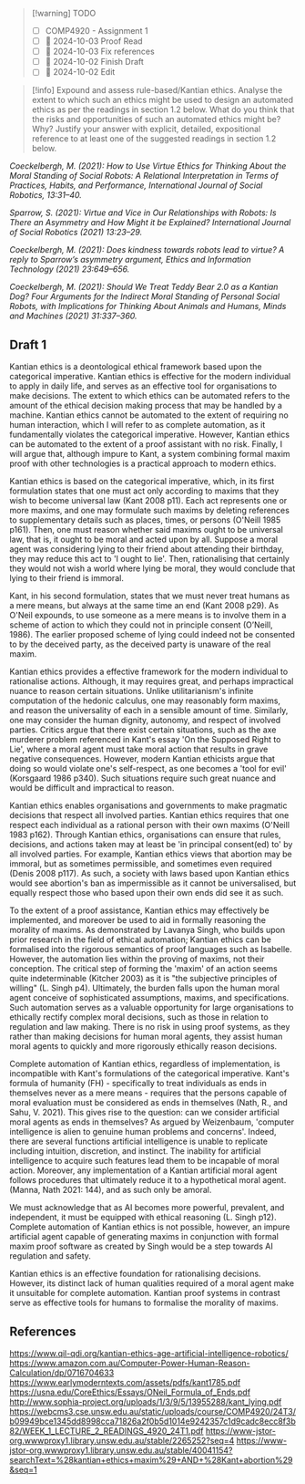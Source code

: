 > [!warning] TODO
> - [ ] COMP4920 - Assignment 1
> - [ ] 📅 2024-10-03 Proof Read
> - [ ] 📅 2024-10-03 Fix references
> - [ ] 📅 2024-10-02 Finish Draft
> - [ ] 📅 2024-10-02 Edit

> [!info] Expound and assess rule-based/Kantian ethics. Analyse the extent to which such an ethics might be used to design an automated ethics as per the readings in section 1.2 below. What do you think that the risks and opportunities of such an automated ethics might be? Why? Justify your answer with explicit, detailed, expositional reference to at least one of the suggested readings in section 1.2 below.

*Coeckelbergh, M. (2021): How to Use Virtue Ethics for Thinking About the Moral Standing of Social Robots: A Relational Interpretation in Terms of Practices, Habits, and Performance, International Journal of Social Robotics, 13:31–40.*

*Sparrow, S. (2021): Virtue and Vice in Our Relationships with Robots: Is There an Asymmetry and How Might it be Explained? International Journal of Social Robotics (2021) 13:23–29.*

*Coeckelbergh, M. (2021): Does kindness towards robots lead to virtue? A reply to Sparrow’s asymmetry argument, Ethics and Information Technology (2021) 23:649–656.*

*Coeckelbergh, M. (2021): Should We Treat Teddy Bear 2.0 as a Kantian Dog? Four Arguments for the Indirect Moral Standing of Personal Social Robots, with Implications for Thinking About Animals and Humans, Minds and Machines (2021) 31:337–360.*

## Draft 1
Kantian ethics is a deontological ethical framework based upon the categorical imperative. Kantian ethics is effective for the modern individual to apply in daily life, and serves as an effective tool for organisations to make decisions. The extent to which ethics can be automated refers to the amount of the ethical decision making process that may be handled by a machine. Kantian ethics cannot be automated to the extent of requiring no human interaction, which I will refer to as complete automation, as it fundamentally violates the categorical imperative. However, Kantian ethics can be automated to the extent of a proof assistant with no risk. Finally, I will argue that, although impure to Kant, a system combining formal maxim proof with other technologies is a practical approach to modern ethics.

Kantian ethics is based on the categorical imperative, which, in its first formulation states that one must act only according to maxims that they wish to become universal law (Kant 2008 p11). Each act represents one or more maxims, and one may formulate such maxims by deleting references to supplementary details such as places, times, or persons (O'Neill 1985 p161). Then, one must reason whether said maxims ought to be universal law, that is, it ought to be moral and acted upon by all. Suppose a moral agent was considering lying to their friend about attending their birthday, they may reduce this act to 'I ought to lie'. Then, rationalising that certainly they would not wish a world where lying be moral, they would conclude that lying to their friend is immoral.

Kant, in his second formulation, states that we must never treat humans as a mere means, but always at the same time an end (Kant 2008 p29). As O'Neil expounds, to use someone as a mere means is to involve them in a scheme of action to which they could not in principle consent (O’Neill, 1986). The earlier proposed scheme of lying could indeed not be consented to by the deceived party, as the deceived party is unaware of the real maxim.

Kantian ethics provides a effective framework for the modern individual to rationalise actions. Although, it may requires great, and perhaps impractical nuance to reason certain situations. Unlike utilitarianism's infinite computation of the hedonic calculus, one may reasonably form maxims, and reason the universality of each in a sensible amount of time. Similarly, one may consider the human dignity, autonomy, and respect of involved parties. Critics argue that there exist certain situations, such as the axe murderer problem referenced in Kant's essay 'On the Supposed Right to Lie', where a moral agent must take moral action that results in grave negative consequences. However, modern Kantian ethicists argue that doing so would violate one's self-respect, as one becomes a 'tool for evil' (Korsgaard 1986 p340). Such situations require such great nuance and would be difficult and impractical to reason.

Kantian ethics enables organisations and governments to make pragmatic decisions that respect all involved parties. Kantian ethics requires that one respect each individual as a rational person with their own maxims (O'Neill 1983 p162). Through Kantian ethics, organisations can ensure that rules, decisions, and actions taken may at least be 'in principal consent(ed) to' by all involved parties. For example, Kantian ethics views that abortion may be immoral, but as sometimes permissible, and sometimes even required (Denis 2008 p117). As such, a society with laws based upon Kantian ethics would see abortion's ban as impermissible as it cannot be universalised, but equally respect those who based upon their own ends did see it as such.

To the extent of a proof assistance, Kantian ethics may effectively be implemented, and moreover be used to aid in formally reasoning the morality of maxims. As demonstrated by Lavanya Singh, who builds upon prior research in the field of ethical automation; Kantian ethics can be formalised into the rigorous semantics of proof languages such as Isabelle. However, the automation lies within the proving of maxims, not their conception. The critical step of forming the 'maxim' of an action seems quite indeterminable (Kitcher 2003) as it is "the subjective principles of willing" (L. Singh p4). Ultimately, the burden falls upon the human moral agent conceive of sophisticated assumptions, maxims, and specifications. Such automation serves as a valuable  opportunity for large organisations to ethically rectify complex moral decisions, such as those in relation to regulation and law making. There is no risk in using proof systems, as they rather than making decisions for human moral agents, they assist human moral agents to quickly and more rigorously ethically reason decisions.

Complete automation of Kantian ethics, regardless of implementation, is incompatible with Kant's formulations of the categorical imperative. Kant's formula of humanity (FH) - specifically to treat individuals as ends in themselves never as a mere means - requires that the persons capable of moral evaluation must be considered as ends in themselves (Nath, R., and Sahu, V. 2021). This gives rise to the question: can we consider artificial moral agents as ends in themselves? As argued by Weizenbaum, 'computer intelligence is alien to genuine human problems and concerns'. Indeed, there are several functions artificial intelligence is unable to replicate including intuition, discretion, and instinct. The inability for artificial intelligence to acquire such features lead them to be incapable of moral action. Moreover, any implementation of a Kantian artificial moral agent follows procedures that ultimately reduce it to a hypothetical moral agent. (Manna, Nath 2021: 144), and as such only be amoral.

We must acknowledge that as AI becomes more powerful, prevalent, and independent, it must be equipped with ethical reasoning (L. Singh p12). Complete automation of Kantian ethics is not possible, however, an impure artificial agent capable of generating maxims in conjunction with formal maxim proof software as created by Singh would be a step towards AI regulation and safety.

Kantian ethics is an effective foundation for rationalising decisions. However, its distinct lack of human qualities required of a moral agent make it unsuitable for complete automation. Kantian proof systems in contrast serve as effective tools for humans to formalise the morality of maxims.

## References
https://www.qil-qdi.org/kantian-ethics-age-artificial-intelligence-robotics/
https://www.amazon.com.au/Computer-Power-Human-Reason-Calculation/dp/0716704633
https://www.earlymoderntexts.com/assets/pdfs/kant1785.pdf
https://usna.edu/CoreEthics/Essays/ONeil_Formula_of_Ends.pdf
http://www.sophia-project.org/uploads/1/3/9/5/13955288/kant_lying.pdf
https://webcms3.cse.unsw.edu.au/static/uploads/course/COMP4920/24T3/b09949bce1345dd8998cca71826a2f0b5d1014e9242357c1d9cadc8ecc8f3b82/WEEK_1_LECTURE_2_READINGS_4920_24T1.pdf
https://www-jstor-org.wwwproxy1.library.unsw.edu.au/stable/2265252?seq=4
https://www-jstor-org.wwwproxy1.library.unsw.edu.au/stable/40041154?searchText=%28kantian+ethics+maxim%29+AND+%28Kant+abortion%29&seq=1